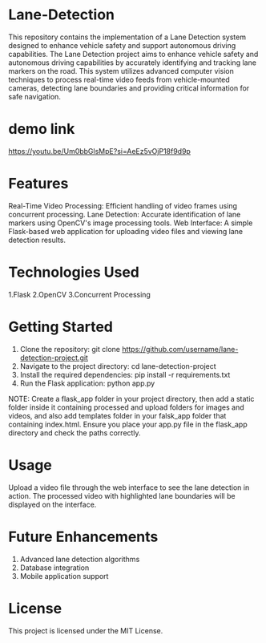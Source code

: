 # Lane-Detection
This repository contains the implementation of a Lane Detection system designed to enhance vehicle safety and support autonomous driving capabilities.
The Lane Detection project aims to enhance vehicle safety and autonomous driving capabilities by accurately identifying and tracking lane markers on the road. This system utilizes advanced computer vision techniques to process real-time video feeds from vehicle-mounted cameras, detecting lane boundaries and providing critical information for safe navigation.

# demo link
https://youtu.be/Um0bbGlsMpE?si=AeEz5vOjP18f9d9p

# Features
Real-Time Video Processing: Efficient handling of video frames using concurrent processing.
Lane Detection: Accurate identification of lane markers using OpenCV's image processing tools.
Web Interface: A simple Flask-based web application for uploading video files and viewing lane detection results.

# Technologies Used
1.Flask
2.OpenCV
3.Concurrent Processing

# Getting Started
1. Clone the repository: git clone https://github.com/username/lane-detection-project.git
2. Navigate to the project directory: cd lane-detection-project
3. Install the required dependencies: pip install -r requirements.txt
4. Run the Flask application: python app.py

NOTE: Create a flask_app folder in your project directory, then add a static folder inside it containing processed and upload folders for images and videos, and also add templates folder in your falsk_app folder that containing index.html.
Ensure you place your app.py file in the flask_app directory and check the paths correctly.

# Usage
Upload a video file through the web interface to see the lane detection in action. The processed video with highlighted lane boundaries will be displayed on the interface.

# Future Enhancements
1. Advanced lane detection algorithms
2. Database integration
3. Mobile application support

# License
This project is licensed under the MIT License.
